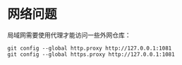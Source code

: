 # 网络问题

局域网需要使用代理才能访问一些外网仓库：

```
git config --global http.proxy http://127.0.0.1:1081
git config --global https.proxy http://127.0.0.1:1081
```
